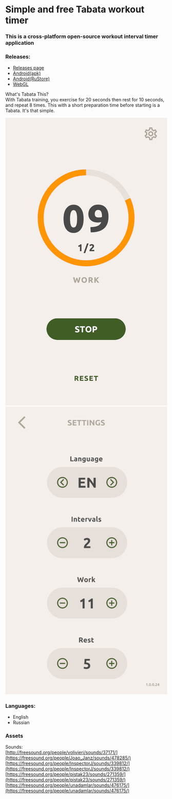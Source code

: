 # Simple and free Tabata workout timer
### This is a cross-platform open-source workout interval timer application

### Releases:
- [Releases page](https://github.com/LLarean/tabata-timer/releases)
- [Android(apk)](https://github.com/LLarean/tabata-timer/releases/download/v.1.0.0.24/tabata_timer_1.0.0.24.apk)
- [Android(RuStore)](https://www.rustore.ru/catalog/app/com.LLarean.TabataTimer)
- [WebGL](https://llarean.github.io/tabata-timer-webgl/)


What's Tabata This?<br>
With Tabata training, you exercise for 20 seconds then rest for 10 seconds, and repeat 8 times. This with a short preparation time before starting is a Tabata. It's that simple.<br>

![Training Screen](https://raw.githubusercontent.com/LLarean/tabata-timer/main/Assets/Sprites/Preview/Trainning.png)
![Settings Screen](https://raw.githubusercontent.com/LLarean/tabata-timer/main/Assets/Sprites/Preview/Settings.png)

### Languages:
- English
- Russian

### Assets
Sounds:<br>
[http://freesound.org/people/volivieri/sounds/37171/](https://freesound.org/people/Joao_Janz/sounds/478285/)<br>
[https://freesound.org/people/InspectorJ/sounds/339812/](https://freesound.org/people/InspectorJ/sounds/339812/)<br>
[https://freesound.org/people/pistak23/sounds/271359/](https://freesound.org/people/pistak23/sounds/271359/)<br>
[https://freesound.org/people/unadamlar/sounds/476175/](https://freesound.org/people/unadamlar/sounds/476175/)<br>
